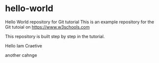 # hello-world
Hello World repository for Git tutorial
This is an example repository for the Git tutoial on https://www.w3schools.com

This repository is built step by step in the tutorial.

Hello Iam Craetive

another cahnge
